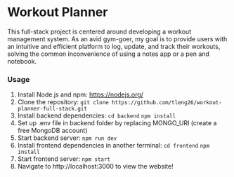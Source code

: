 # Workout Planner
This full-stack project is centered around developing a workout management system. As an avid gym-goer, my goal is to provide users with an intuitive and efficient platform to log, update, and track their workouts, solving the common inconvenience of using a notes app or a pen and notebook.

### Usage
1. Install Node.js and npm: https://nodejs.org/
2. Clone the repository: `git clone https://github.com/tleng26/workout-planner-full-stack.git`
3. Install backend dependencies: `cd backend` `npm install`
4. Set up .env file in backend folder by replacing MONGO_URI (create a free MongoDB account)
5. Start backend server: `npm run dev`
6. Install frontend dependencies in another terminal: `cd frontend` `npm install`
7. Start frontend server: `npm start`
8. Navigate to http://localhost:3000 to view the website!

